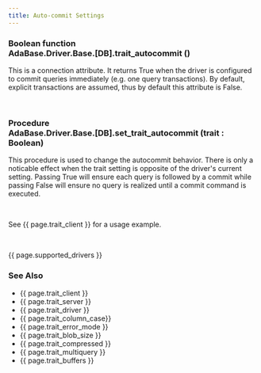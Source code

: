 ```yaml
---
title: Auto-commit Settings
---
```


<div class="leftside">
<h3>Boolean function<br/>
AdaBase.Driver.Base.[DB].trait_autocommit ()</h3>
<p>This is a connection attribute.  It returns True when the driver is
configured to commit queries immediately (e.g. one query transactions).
By default, explicit transactions are assumed, thus by default this
attribute is False.</p>
<br/>
<h3>Procedure<br/>
AdaBase.Driver.Base.[DB].set_trait_autocommit (trait : Boolean)</h3>
<p>This procedure is used to change the autocommit behavior.  There is
only a noticable effect when the trait setting is opposite of the
driver's current setting.  Passing True will ensure each query is
followed by a commit while passing False will ensure no query is
realized until a commit command is executed.</p>
<br/>
<p class="caption">See {{ page.trait_client }} for a usage example.</p>
<br/>
<p>{{ page.supported_drivers }}</p>
</div>
<div class="sidenav">
  <h3>See Also</h3>
  <ul>
    <li>{{ page.trait_client }}</li>
    <li>{{ page.trait_server }}</li>
    <li>{{ page.trait_driver }}</li>
    <li>{{ page.trait_column_case}}</li>
    <li>{{ page.trait_error_mode }}</li>
    <li>{{ page.trait_blob_size }}</li>
    <li>{{ page.trait_compressed }}</li>
    <li>{{ page.trait_multiquery }}</li>
    <li>{{ page.trait_buffers }}</li>
  </ul>
</div>
